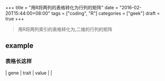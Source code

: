 +++
title = "用R将两列的表格转化为行列的矩阵"
date = "2016-02-20T15:44:00+08:00"
tags = ["coding", "R"]
categories = ["geek"]
draft = true
+++


> 用R将两列索引的表格转化为,二维的行列的矩阵

## example
### 表格长这样
| gene    | trait     | value    |
|
